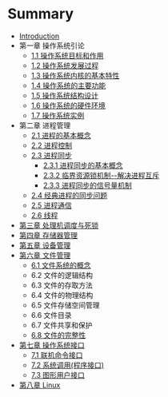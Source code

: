 # Summary

* [Introduction](INTRODUCTION.md)
* 第一章 操作系统引论
  * [1.1 操作系统目标和作用](1.1-操作系统目标和作用.md)
  * [1.2 操作系统发展过程](1.2-操作系统发展过程.md)
  * [1.3 操作系统内核的基本特性](1.3-操作系统的基本特性.md)
  * [1.4 操作系统的主要功能](1.4-操作系统的主要功能.md)
  * [1.5 操作系统结构设计](1.5-操作系统结构设计.md)
  * [1.6 操作系统的硬件环境](1.6-操作系统的硬件环境.md)
  * [1.7 操作系统实例](1.7-操作系统实例.md)
* 第二章 进程管理
  * [2.1 进程的基本概念](2.1-进程的基本概念.md)
  * [2.2 进程控制](2.2-进程控制.md)
  * [2.3 进程同步](2.3-进程同步.md)
    * [2.3.1 进程同步的基本概念](2.3.1-进程同步的基本概念.md)
    * [2.3.2 临界资源锁机制--解决进程互斥](2.3.2-临界资源锁机制--解决进程互斥.md)
    * [2.3.3 进程同步的信号量机制](2.3.3-进程同步的信号量机制.md)
  * [2.4 经典进程的同步问题](2.4-经典进程的同步问题.md)
  * [2.5 进程通信](2.5-进程通信.md)
  * [2.6 线程](2.6-线程.md)
* [第三章 处理机调度与死锁](第三章-处理机调度与死锁.md)
* [第四章 存储器管理](第四章-内存管理.md)
* [第五章 设备管理](di-wu-zhang-she-bei-guan-li.md)
* [第六章 文件管理](6-文件管理.md)
  * [6.1 文件系统的概念](6.1-文件系统的概念.md)
  * 6.2 文件的逻辑结构
  * 6.3 文件的存取方法
  * 6.4 文件的物理结构
  * 6.5 文件存储空间管理
  * 6.6 文件目录
  * 6.7 文件共享和保护
  * [6.8 文件的完整性](6.8-文件的完整性.md)
* [第七章 操作系统接口](7-操作系统接口.md)
  * [7.1 联机命令接口](7.1-联机命令接口.md)
  * [7.2 系统调用(程序接口)](7.2-系统调用程序接口.md)
  * [7.3 图形用户接口](7.3-图形用户接口.md)
* [第八章 Linux](8-linux.md)
